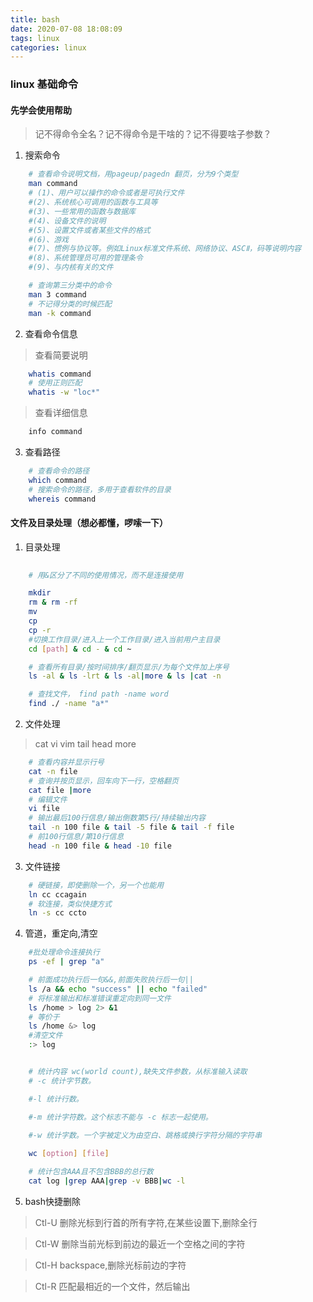 ```yaml
---
title: bash
date: 2020-07-08 18:08:09
tags: linux
categories: linux
---
```

### linux 基础命令

#### 先学会使用帮助

> 记不得命令全名？记不得命令是干啥的？记不得要啥子参数？

1. 搜索命令
	
``` bash
	# 查看命令说明文档，用pageup/pagedn 翻页，分为9个类型
	man command
	# (1)、用户可以操作的命令或者是可执行文件
	#(2)、系统核心可调用的函数与工具等
	#(3)、一些常用的函数与数据库
	#(4)、设备文件的说明
	#(5)、设置文件或者某些文件的格式
	#(6)、游戏
	#(7)、惯例与协议等。例如Linux标准文件系统、网络协议、ASCⅡ，码等说明内容
	#(8)、系统管理员可用的管理条令
	#(9)、与内核有关的文件

	# 查询第三分类中的命令
	man 3 command
	# 不记得分类的时候匹配
	man -k command 

```

<!-- more -->

2. 查看命令信息

> 查看简要说明

``` bash
	whatis command 
	# 使用正则匹配
	whatis -w "loc*"
```
> 查看详细信息

``` bash
	info command
```

3. 查看路径

``` bash
	# 查看命令的路径
	which command
	# 搜索命令的路径，多用于查看软件的目录
	whereis command

```

#### 文件及目录处理（想必都懂，啰嗦一下）

1. 目录处理

``` bash 
	
	# 用&区分了不同的使用情况，而不是连接使用

	mkdir 
	rm & rm -rf 
	mv 
	cp
	cp -r
	#切换工作目录/进入上一个工作目录/进入当前用户主目录
	cd [path] & cd - & cd ~ 

	# 查看所有目录/按时间排序/翻页显示/为每个文件加上序号
	ls -al & ls -lrt & ls -al|more & ls |cat -n

	# 查找文件， find path -name word
	find ./ -name "a*"

```

2. 文件处理

> cat vi vim tail head more  

``` bash
	# 查看内容并显示行号
	cat -n file	
	# 查询并按页显示，回车向下一行，空格翻页
	cat file |more 
	# 编辑文件
	vi file
	# 输出最后100行信息/输出倒数第5行/持续输出内容
	tail -n 100 file & tail -5 file & tail -f file 
	# 前100行信息/第10行信息
	head -n 100 file & head -10 file 

```


3. 文件链接

``` bash
	# 硬链接，即使删除一个，另一个也能用
	ln cc ccagain 
	# 软连接，类似快捷方式
	ln -s cc ccto

```


4. 管道，重定向,清空

``` bash
	#批处理命令连接执行
	ps -ef | grep "a"

	# 前面成功执行后一句&&,前面失败执行后一句||
	ls /a && echo "success" || echo "failed"
	# 将标准输出和标准错误重定向到同一文件
	ls /home > log 2> &1
	# 等价于
	ls /home &> log
	#清空文件
	:> log


	# 统计内容 wc(world count),缺失文件参数，从标准输入读取
	# -c 统计字节数。

	#-l 统计行数。

	#-m 统计字符数。这个标志不能与 -c 标志一起使用。

	#-w 统计字数。一个字被定义为由空白、跳格或换行字符分隔的字符串
	
	wc [option] [file]

	# 统计包含AAA且不包含BBB的总行数
	cat log |grep AAA|grep -v BBB|wc -l


```

5. bash快捷删除

>	Ctl-U   删除光标到行首的所有字符,在某些设置下,删除全行
	
>	Ctl-W   删除当前光标到前边的最近一个空格之间的字符
	
>	Ctl-H   backspace,删除光标前边的字符
	
>	Ctl-R   匹配最相近的一个文件，然后输出